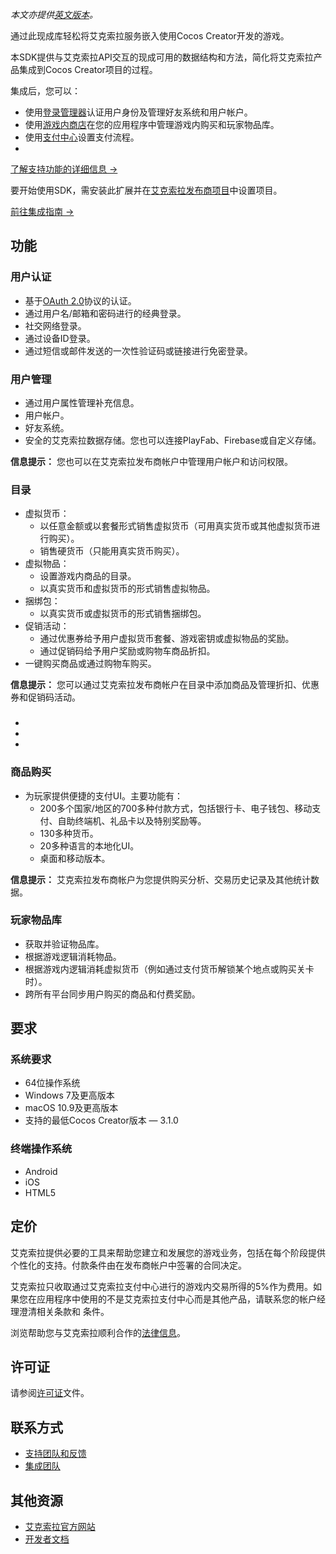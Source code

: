 *本文亦提供[英文版本](https://github.com/xsolla/commerce-cocos-sdk/blob/master/extensions/xsolla-commerce-sdk/assets/README.en.md)。*

通过此现成库轻松将艾克索拉服务嵌入使用Cocos Creator开发的游戏。

本SDK提供与艾克索拉API交互的现成可用的数据结构和方法，简化将艾克索拉产品集成到Cocos Creator项目的过程。

集成后，您可以：

* 使用[登录管理器](https://developers.xsolla.com/doc/login/)认证用户身份及管理好友系统和用户帐户。
* 使用[游戏内商店](https://developers.xsolla.com/doc/in-game-store/)在您的应用程序中管理游戏内购买和玩家物品库。
* 使用[支付中心](https://developers.xsolla.com/doc/pay-station/)设置支付流程。
* 

[了解支持功能的详细信息 →](#features)

要开始使用SDK，需安装此扩展并在[艾克索拉发布商项目](https://publisher.xsolla.com/signup?store_type=sdk&utm_source=sdk&utm_medium=cocos-store)中设置项目。

[前往集成指南 →](https://developers.xsolla.com/sdk/cocos/integrate-complete-solution/?utm_source=sdk&utm_medium=cocos-store)

## 功能

### 用户认证

* 基于[OAuth 2.0](https://oauth.net/2/)协议的认证。
* 通过用户名/邮箱和密码进行的经典登录。
* 社交网络登录。
* 通过设备ID登录。
* 通过短信或邮件发送的一次性验证码或链接进行免密登录。


### 用户管理

* 通过用户属性管理补充信息。
* 用户帐户。
* 好友系统。
* 安全的艾克索拉数据存储。您也可以连接PlayFab、Firebase或自定义存储。

 **信息提示：** 您也可以在艾克索拉发布商帐户中管理用户帐户和访问权限。 

### 目录

* 虚拟货币：
  * 以任意金额或以套餐形式销售虚拟货币（可用真实货币或其他虚拟货币进行购买）。
  * 销售硬货币（只能用真实货币购买）。
* 虚拟物品：
  * 设置游戏内商品的目录。
  * 以真实货币和虚拟货币的形式销售虚拟物品。
* 捆绑包：
  * 以真实货币或虚拟货币的形式销售捆绑包。
* 促销活动：
  * 通过优惠券给予用户虚拟货币套餐、游戏密钥或虚拟物品的奖励。
  * 通过促销码给予用户奖励或购物车商品折扣。
* 一键购买商品或通过购物车购买。

**信息提示：** 您可以通过艾克索拉发布商帐户在目录中添加商品及管理折扣、优惠券和促销码活动。

### 
* 
* 
* 



### 商品购买

* 为玩家提供便捷的支付UI。主要功能有：
  * 200多个国家/地区的700多种付款方式，包括银行卡、电子钱包、移动支付、自助终端机、礼品卡以及特别奖励等。
  * 130多种货币。
  * 20多种语言的本地化UI。
  * 桌面和移动版本。

**信息提示：** 艾克索拉发布商帐户为您提供购买分析、交易历史记录及其他统计数据。


### 玩家物品库

* 获取并验证物品库。
* 根据游戏逻辑消耗物品。
* 根据游戏内逻辑消耗虚拟货币（例如通过支付货币解锁某个地点或购买关卡时）。
* 跨所有平台同步用户购买的商品和付费奖励。


## 要求


### 系统要求

* 64位操作系统
* Windows 7及更高版本
* macOS 10.9及更高版本
* 支持的最低Cocos Creator版本 — 3.1.0


### 终端操作系统

* Android
* iOS
* HTML5

## 定价

艾克索拉提供必要的工具来帮助您建立和发展您的游戏业务，包括在每个阶段提供个性化的支持。付款条件由在发布商帐户中签署的合同决定。

艾克索拉只收取通过艾克索拉支付中心进行的游戏内交易所得的5%作为费用。如果您在应用程序中使用的不是艾克索拉支付中心而是其他产品，请联系您的帐户经理澄清相关条款和
条件。

浏览帮助您与艾克索拉顺利合作的[法律信息](https://xsolla.com/legal-agreements)。


## 许可证
请参阅[许可证](https://github.com/xsolla/commerce-cocos-sdk/blob/master/extensions/xsolla-commerce-sdk/LICENSE.txt)文件。


## 联系方式

* [支持团队和反馈](https://xsolla.com/partner-support)
* [集成团队](mailto:integration@xsolla.com)


## 其他资源

* [艾克索拉官方网站](https://xsolla.com/)
* [开发者文档](https://developers.xsolla.com/sdk/cocos/?utm_source=sdk&utm_medium=cocos-store)
